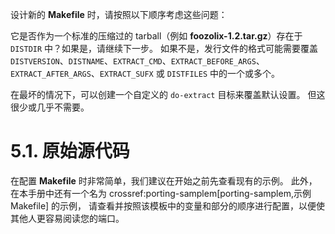 设计新的 **Makefile** 时，请按照以下顺序考虑这些问题：


它是否作为一个标准的压缩过的 tarball（例如 **foozolix-1.2.tar.gz**）存在于 `DISTDIR` 中？如果是，请继续下一步。
如果不是，发行文件的格式可能需要覆盖 `DISTVERSION`、`DISTNAME`、`EXTRACT_CMD`、`EXTRACT_BEFORE_ARGS`、`EXTRACT_AFTER_ARGS`、`EXTRACT_SUFX` 或 `DISTFILES` 中的一个或多个。

在最坏的情况下，可以创建一个自定义的 `do-extract` 目标来覆盖默认设置。
但这很少或几乎不需要。

# 5.1. 原始源代码

在配置 **Makefile** 时非常简单，我们建议在开始之前先查看现有的示例。
此外，在本手册中还有一个名为 crossref:porting-samplem[porting-samplem,示例 Makefile] 的示例，
请查看并按照该模板中的变量和部分的顺序进行配置，以便使其他人更容易阅读您的端口。

